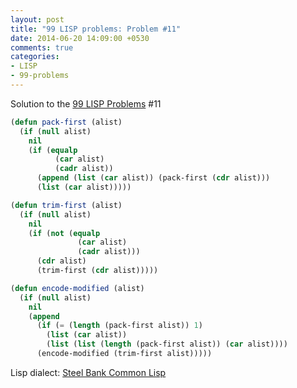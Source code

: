```yaml
---
layout: post
title: "99 LISP problems: Problem #11"
date: 2014-06-20 14:09:00 +0530
comments: true
categories: 
- LISP
- 99-problems
---
```


Solution to the [99 LISP Problems][99prob] #11

```cl
(defun pack-first (alist)
  (if (null alist)
    nil
    (if (equalp
          (car alist)
          (cadr alist))
      (append (list (car alist)) (pack-first (cdr alist)))
      (list (car alist)))))

(defun trim-first (alist)
  (if (null alist)
    nil
    (if (not (equalp
               (car alist)
               (cadr alist)))
      (cdr alist)
      (trim-first (cdr alist)))))

(defun encode-modified (alist)
  (if (null alist)
    nil
    (append
      (if (= (length (pack-first alist)) 1)
        (list (car alist))
        (list (list (length (pack-first alist)) (car alist))))
      (encode-modified (trim-first alist)))))
```

Lisp dialect: [Steel Bank Common Lisp][sbcl]

<!--links-->
[99prob]: http://www.ic.unicamp.br/~meidanis/courses/mc336/2006s2/funcional/L-99_Ninety-Nine_Lisp_Problems.html
[sbcl]: http://www.sbcl.org/
